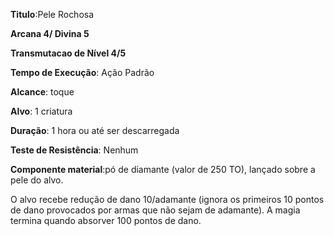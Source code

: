 **Titulo**:Pele Rochosa

**Arcana 4/ Divina 5**

**Transmutacao de Nível 4/5**

**Tempo de Execução**: Ação Padrão

**Alcance**: toque

**Alvo**: 1 criatura

**Duração**: 1 hora ou até ser descarregada

**Teste de Resistência**: Nenhum

**Componente material**:pó de diamante (valor de 250 TO), lançado sobre a pele do alvo.

O alvo recebe redução de dano 10/adamante (ignora os primeiros 10 pontos de dano provocados por armas que não sejam de adamante). A magia termina quando absorver 100 pontos de dano.
